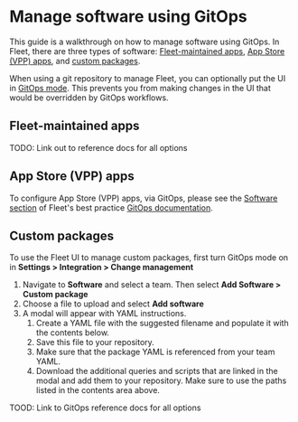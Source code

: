 # Manage software using GitOps

This guide is a walkthrough on how to manage software using GitOps. In Fleet, there are three types of software: [Fleet-maintained apps](#fleet-maintained-apps), [App Store (VPP) apps](#app-store-vpp-apps), and [custom packages](#custom-packages).

When using a git repository to manage Fleet, you can optionally put the UI in [GitOps mode](https://fleetdm.com/guides/gitops-mode). This prevents you from making changes in the UI that would be overridden by GitOps workflows.

## Fleet-maintained apps

TODO: Link out to reference docs for all options

## App Store (VPP) apps

To configure App Store (VPP) apps, via GitOps, please see the [Software section](https://github.com/fleetdm/fleet/blob/main/docs/Configuration/yaml-files.md#software) of Fleet's best practice [GitOps documentation](https://github.com/fleetdm/fleet/blob/main/docs/Configuration/yaml-files.md#gitops).

## Custom packages

To use the Fleet UI to manage custom packages, first turn GitOps mode on in **Settings > Integration > Change management**
1. Navigate to **Software** and select a team. Then select **Add Software > Custom package**
2. Choose a file to upload and select **Add software**
3. A modal will appear with YAML instructions.
    1. Create a YAML file with the suggested filename and populate it with the contents below.
    2. Save this file to your repository.
    3. Make sure that the package YAML is referenced from your team YAML.
    4. Download the additional queries and scripts that are linked in the modal and add them to your repository. Make sure to use the paths listed in the contents area above.

TOOD: Link to GitOps reference docs for all options

<meta name="category" value="guides">
<meta name="authorGitHubUsername" value="noahtalerman">
<meta name="authorFullName" value="Noah Talerman">
<meta name="publishedOn" value="2025-04-30">
<meta name="articleTitle" value="Manage software in GitOps mode">
<meta name="description" value="Learn how to use Fleet's YAML to manage software in GitOps mode.">